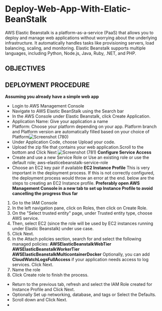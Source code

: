 # Deploy-Web-App-With-Elatic-BeanStalk
AWS Elastic Beanstalk is a platform-as-a-service (PaaS) that allows you to deploy and manage web applications without worrying about the underlying infrastructure. It automatically handles tasks like provisioning servers, load balancing, scaling, and monitoring. Elastic Beanstalk supports multiple languages, including Python, Node.js, Java, Ruby, .NET, and PHP.
## OBJECTIVES
## DEPLOYMENT PROCEDURE
**Assuming you already have a simple web app**
* Login to AWS Management Console
* Navigate to AWS Elastic BeanStalk using the Search bar
* In the AWS Console under Elastic Beanstalk, click Create Application.
* Application Name: Give your application a name
* Platform: Choose your platform depending on your app. Platform branch and Platform version are automatically filled based on your choice of Platform![Screenshot (780)](https://github.com/user-attachments/assets/42847390-fa4c-4826-9b7d-fe5a6f86c82b)
* Under Application Code, choose Upload your code.
* Upload the zip file that contains your web application.Scroll to the bottom and Click Next ![Screenshot (781)](https://github.com/user-attachments/assets/2c064f84-afbd-4c11-abb3-03ecb19a305d)
**Configure Service Access**
* Create and use a new Service Role or Use an existing role or use the default role; aws-elasticebeanstalk-service-role
* Choose an EC2 key pair if available
**EC2 Instance Profile**
This is very important in the deployment process. If this is not correctly configured, the deployment process would throw an error at the end. below are the steps to creating an EC2 Instance profile.
**Preferably open AWS Management Console in a new tab to set up Instance Profile to avoid cancelling the progress thus far**
1. Go to the IAM Console
2. In the left navigation pane, click on Roles, then click on Create Role.
3. On the "Select trusted entity" page, under Trusted entity type, choose AWS service.
4. Then, select EC2 (since the role will be used by EC2 instances running under Elastic Beanstalk) under use case.
5. Click Next.
6. In the Attach policies section, search for and select the following managed policies:
 **AWSElasticBeanstalkWebTier**
 **AWSElasticBeanstalkWorkerTier**
 **AWSElasticBeanstalkMulticontainerDocker**
Optionally, you can add **CloudWatchLogsFullAccess** if your application needs access to log services.
Click Next.
7. Name the role
8. Click Create role to finish the process.
* Return to the previous tab, refresh and select the IAM Role created for Instance Profile and Click Next.
* Optionally Set up networking, database, and tags or Select the Defaults.
* Scroll down and Click Next.
* 
